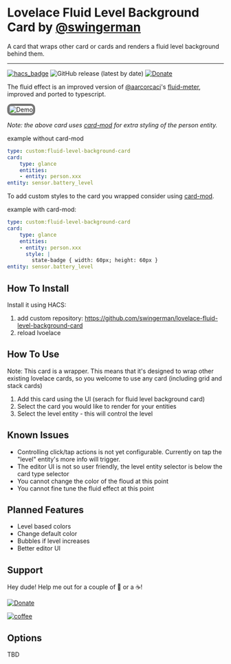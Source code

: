 # Lovelace Fluid Level Background Card by [@swingerman](https://www.github.com/swingerman)

A card that wraps other card or cards and renders a fluid level background behind them.

---

[![hacs_badge](https://img.shields.io/badge/HACS-Default-41BDF5.svg?style=for-the-badge)](https://github.com/swingerman/lovelace-fluid-level-background-card) ![GitHub release (latest by date)](https://img.shields.io/github/downloads/swingerman/lovelace-fluid-level-background-card/total?style=for-the-badge)
[![Donate](https://img.shields.io/badge/Donate-PayPal-yellowgreen?style=for-the-badge&logo=paypal)](https://www.paypal.com/cgi-bin/webscr?cmd=_s-xclick&hosted_button_id=S6NC9BYVDDJMA&source=url)

The fluid effect is an improved version of [@aarcorcaci](https://github.com/aarcoraci)'s [fluid-meter](https://github.com/aarcoraci/javascript-fluid-meter), improved and ported to typescript.


<img style="border: 5px solid #767676;border-radius: 10px;box-sizing: border-box;" src="https://github.com/swingerman/lovelace-fluid-level-background-card/blob/master/docs/assets/fluid-person-card.gif?raw=true" alt="Demo">

*Note: the above card uses [card-mod](https://github.com/thomasloven/lovelace-card-mod) for extra styling of the person entity.*


example without card-mod
```yaml
type: custom:fluid-level-background-card
card:
    type: glance
    entities:
    - entity: person.xxx
entity: sensor.battery_level
```

To add custom styles to the card you wrapped consider using [card-mod](https://github.com/thomasloven/lovelace-card-mod).

example with card-mod:
```yaml
type: custom:fluid-level-background-card
card:
    type: glance
    entities:
    - entity: person.xxx
      style: |
        state-badge { width: 60px; height: 60px }
entity: sensor.battery_level
```

## How To Install

Install it using HACS:

1. add custom repository: https://github.com/swingerman/lovelace-fluid-level-background-card
2. reload lvoelace

## How To Use

Note: This card is a wrapper. This means that it's designed to wrap other existing lovelace cards, so you welcome to use any card (including grid and stack cards)

1. Add this card using the UI (serach for fluid level background card)
2. Select the card you would like to render for your entities
3. Select the level entity - this will control the level

## Known Issues

- Controlling click/tap actions is not yet configurable. Currently on tap the "level" entity's more info will trigger.
- The editor UI is not so user friendly, the level entity selector is below the card type selector
- You cannot change the color of the floud at this point
- You cannot fine tune the fluid effect at this point

## Planned Features

- Level based colors
- Change default color
- Bubbles if level increases
- Better editor UI

## Support

Hey dude! Help me out for a couple of :beers: or a :coffee:!

[![Donate](https://img.shields.io/badge/Donate-PayPal-green.svg)](https://www.paypal.com/cgi-bin/webscr?cmd=_s-xclick&hosted_button_id=S6NC9BYVDDJMA&source=url)

[![coffee](https://www.buymeacoffee.com/assets/img/custom_images/black_img.png)](https://www.buymeacoffee.com/swingerman)

## Options

TBD
